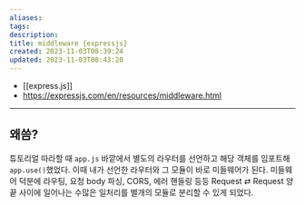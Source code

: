 ```yaml
---
aliases: 
tags: 
description:
title: middleware {expressjs}
created: 2023-11-03T08:39:24
updated: 2023-11-03T08:43:28
---
```

- [[express.js]]
- <https://expressjs.com/en/resources/middleware.html>
___

## 왜씀?

튜토리얼 따라할 때 `app.js` 바깥에서 별도의 라우터를 선언하고 해당 객체를 임포트해 `app.use()`했었다. 이때 내가 선언한 라우터와 그 모듈이 바로 미들웨어가 된다. 미들웨어 덕분에 라우팅, 요청 body 파싱, CORS, 에러 핸들링 등등 Request ⇄ Request 양 끝 사이에 일어나는 수많은 일처리를 별개의 모듈로 분리할 수 있게 되었다.
